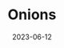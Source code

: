 ---
title: 'Onions'
date: '2023-06-12' 
metatag: '' 
inventory: '40' 
draft: false 
# meta description 
shortDescripton: ''
description: 'Vegetables'
longdescription: ''
tags: ''
brand: ''
subCategory: ''
unit: 'Unit'
sellCount: '0'
featured: False
# product Price
price: '50.0'
# Product Short Description
productID: '38F136E8-1BFF-ED11-996D-005056B3A416'
type: 'products'
category: 'Vegetables' 
thumnailproduct: 'https://eraconnect.blob.core.windows.net/product-images/basics/184adb43-5746-4b1b-8410-79972a6a2264.webp' 
images:
  - image: 'https://eraconnect.blob.core.windows.net/product-images/basics/184adb43-5746-4b1b-8410-79972a6a2264.webp'  
Variants:
---